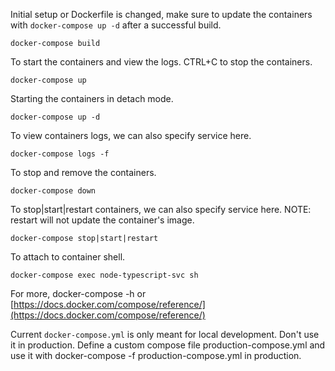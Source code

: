 Initial setup or Dockerfile is changed, make sure to update the containers with `docker-compose up -d` after a successful build.

```
docker-compose build
```

To start the containers and view the logs. CTRL+C to stop the containers.

```
docker-compose up
```

Starting the containers in detach mode.

```
docker-compose up -d
```

To view containers logs, we can also specify service here.

```
docker-compose logs -f
```

To stop and remove the containers.

```
docker-compose down
```

To stop|start|restart containers, we can also specify service here. NOTE: restart will not update the container's image.

```
docker-compose stop|start|restart
```

To attach to container shell.

```
docker-compose exec node-typescript-svc sh
```

For more, docker-compose -h or [https://docs.docker.com/compose/reference/](https://docs.docker.com/compose/reference/)

Current `docker-compose.yml` is only meant for local development. Don't use it in production. Define a custom compose file production-compose.yml and use it with docker-compose -f production-compose.yml in production.
